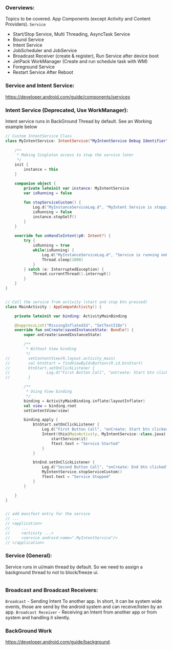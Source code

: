 ### Overviews:
Topics to be covered. App Components (except Activity and Content Providers).
`Service `
- Start/Stop Service, Multi Threading, AsyncTask Service
- Bound Service
- Intent Service
- JobScheduler and JobService
- Broadcast Receiver (create & register), Run Service after device boot
- JetPack WorkManager (Create and run schedule task with WM)
- Foreground Service
- Restart Service After Reboot

### Service and Intent Service:
https://developer.android.com/guide/components/services

### Intent Service (Deprecated, Use WorkManager):
Intent service runs in BackGround Thread by default. See an Working example below
```kotlin
// Custom IntentService Class
class MyIntentService: IntentService("MyIntentService Debug Identifier") {
    
    /**
     * Making Singleton access to stop the service later
     */
    init {
        instance = this
    }

    companion object {
        private lateinit var instance: MyIntentService
        var isRunning = false
        
        fun stopServiceCustom() {
            Log.d("MyInstanceServiceLog.d", "MyIntent Service is stopping : stopServiceCustom() called")
            isRunning = false
            instance.stopSelf()
        }
    }
    
    override fun onHandleIntent(p0: Intent?) {
        try {
            isRunning = true
            while(isRunning) {
                Log.d("MyInstanceServiceLog.d", "Service is running onHandleIntent() call")
                Thread.sleep(1000)
            }
        } catch (e: InterruptedException) {
            Thread.currentThread().interrupt()
        }
    }
}


// Call the service from activity (start and stop btn pressed)
class MainActivity : AppCompatActivity() {

    private lateinit var binding: ActivityMainBinding

    @SuppressLint("MissingInflatedId", "SetTextI18n")
    override fun onCreate(savedInstanceState: Bundle?) {
        super.onCreate(savedInstanceState)

        /**
         * Without View binding
         */
//        setContentView(R.layout.activity_main)
//        val btnStart = findViewById<Button>(R.id.btnStart)
//        btnStart.setOnClickListener {
//                Log.d("First Button Call", "onCreate: Start btn clicked")
//        }

        /**
         * Using View binding
         */
        binding = ActivityMainBinding.inflate(layoutInflater)
        val view = binding.root
        setContentView(view)

        binding.apply {
            btnStart.setOnClickListener {
                Log.d("First Button Call", "onCreate: Start btn clicked")
                Intent(this@MainActivity, MyIntentService::class.java).also {
                    startService(it)
                    ftext.text = "Service Started"
                }
            }

            btnEnd.setOnClickListener {
                Log.d("Second Button Call", "onCreate: End btn clicked")
                MyIntentService.stopServiceCustom()
                ftext.text = "Service Stopped"
            }
        }

    }
}


// add manifest entry for the service
// ...
// <application>
//     ...
//     <activity ...>
//     <service android:name=".MyIntentService"/>
// </application>
```
### Service (General):
Service runs in ui/main thread by default. So we need to assign a background thread to not to block/freeze ui.
```kotlin

```
### Broadcast and Broadcast Receivers:
`Broadcast` - Sending Intent To another app. In short, it can be system wide events, those are send by the android system and can receive/listen by an app. 
`Broadcast Receiver` - Receiving an Intent from another app or from system and handling it silently.


### BackGround Work
https://developer.android.com/guide/background.